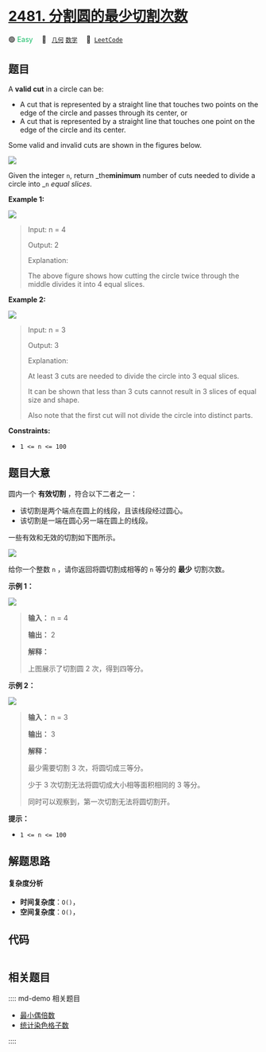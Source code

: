 # [2481. 分割圆的最少切割次数](https://leetcode.com/problems/minimum-cuts-to-divide-a-circle)

🟢 <font color=#15bd66>Easy</font>&emsp; 🔖&ensp; [`几何`](/leetcode/outline/tag/geometry.md) [`数学`](/leetcode/outline/tag/math.md)&emsp; 🔗&ensp;[`LeetCode`](https://leetcode.com/problems/minimum-cuts-to-divide-a-circle)


## 题目

A **valid cut** in a circle can be:

  * A cut that is represented by a straight line that touches two points on the edge of the circle and passes through its center, or
  * A cut that is represented by a straight line that touches one point on the edge of the circle and its center.

Some valid and invalid cuts are shown in the figures below.

![](https://assets.leetcode.com/uploads/2022/10/29/alldrawio.png)

Given the integer `n`, return _the**minimum** number of cuts needed to divide
a circle into _`n` _equal slices_.



**Example 1:**

![](https://assets.leetcode.com/uploads/2022/10/24/11drawio.png)

> Input: n = 4
> 
> Output: 2
> 
> Explanation: 
> 
> The above figure shows how cutting the circle twice through the middle divides it into 4 equal slices.

**Example 2:**

![](https://assets.leetcode.com/uploads/2022/10/24/22drawio.png)

> Input: n = 3
> 
> Output: 3
> 
> Explanation:
> 
> At least 3 cuts are needed to divide the circle into 3 equal slices. 
> 
> It can be shown that less than 3 cuts cannot result in 3 slices of equal size and shape.
> 
> Also note that the first cut will not divide the circle into distinct parts.

**Constraints:**

  * `1 <= n <= 100`


## 题目大意

圆内一个 **有效切割**  ，符合以下二者之一：

  * 该切割是两个端点在圆上的线段，且该线段经过圆心。
  * 该切割是一端在圆心另一端在圆上的线段。

一些有效和无效的切割如下图所示。

![](https://assets.leetcode.com/uploads/2022/10/29/alldrawio.png)

给你一个整数 `n` ，请你返回将圆切割成相等的 `n` 等分的 **最少**  切割次数。



**示例 1：**

![](https://assets.leetcode.com/uploads/2022/10/24/11drawio.png)

> 
> 
> 
> 
> 
> **输入：** n = 4
> 
> **输出：** 2
> 
> **解释：**
> 
> 上图展示了切割圆 2 次，得到四等分。
> 
> 

**示例 2：**

![](https://assets.leetcode.com/uploads/2022/10/24/22drawio.png)

> 
> 
> 
> 
> 
> **输入：** n = 3
> 
> **输出：** 3
> 
> **解释：**
> 
> 最少需要切割 3 次，将圆切成三等分。
> 
> 少于 3 次切割无法将圆切成大小相等面积相同的 3 等分。
> 
> 同时可以观察到，第一次切割无法将圆切割开。
> 
> 



**提示：**

  * `1 <= n <= 100`


## 解题思路

#### 复杂度分析

- **时间复杂度**：`O()`，
- **空间复杂度**：`O()`，

## 代码

```javascript

```

## 相关题目

:::: md-demo 相关题目
- [最小偶倍数](https://leetcode.com/problems/smallest-even-multiple)
- [统计染色格子数](https://leetcode.com/problems/count-total-number-of-colored-cells)

::::

